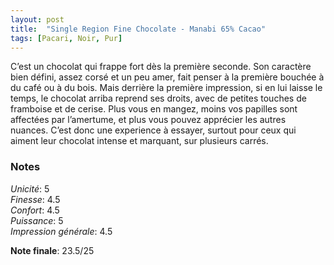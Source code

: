 ```yaml
---
layout: post
title:  "Single Region Fine Chocolate - Manabi 65% Cacao"
tags: [Pacari, Noir, Pur] 
---
```


C’est un chocolat qui frappe fort dès la première seconde. Son caractère bien défini, assez corsé et un peu amer, fait penser à la première bouchée à du café ou à du bois. Mais derrière la première impression, si en lui laisse le temps, le chocolat arriba reprend ses droits, avec de petites touches de framboise et de cerise. Plus vous en mangez, moins vos papilles sont affectées par l’amertume, et plus vous pouvez apprécier les autres nuances. C’est donc une experience à essayer, surtout pour ceux qui aiment leur chocolat intense et marquant, sur plusieurs carrés.


### Notes

_Unicité_: 5  
_Finesse_: 4.5  
_Confort_: 4.5  
_Puissance_: 5  
_Impression générale_: 4.5

**Note finale**: 23.5/25